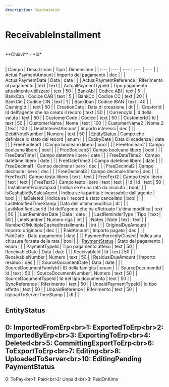 ```yaml
---
description: Scadenzario
---
```

# ReceivableInstallment

<br>
**Chiavi**
- *Id*
<br><br>

| Campo | Descrizione | Tipo | Dimensione | 
| :--- | :--- | :--- | :--- | :--- |
| ActualPaymentAmount | Importo del pagamento | dec |  |
| ActualPaymentDate | Data | date |  |
| ActualPaymentReference | Riferimento al pagamento | text | text |
| ActualPaymentTypeId | Tipo pagamento attualmente utilizzato | text | 50 |
| BankAbi | Codice ABI | text | 5 |
| BankCab | Codice CAB | text | 5 |
| BankCc | Codice CC | text | 20 |
| BankCin | Codice CIN | text | 1 |
| BankIban | Codice IBAN | text | 40 |
| CashingId |  | text | 50 |
| CreationDate | Data di creazione | dt |  |
| CreatorId | Id dell'agente che ha creato il record | text | 50 |
| CurrencyId | Id della valuta | text | 50 |
| CustomerCode | Codice | text | 50 |
| CustomerId | Id | text | 50 |
| CustomerName | Nome | text | 100 |
| CustomerName2 | Nome 2 | text | 100 |
| DebitInterestAmount | Importo interessi | dec |  |
| DebitNoteNumber | Numero | text | 50 |
| [EntityStatus](#entitystatus) | Campo che definisce lo stato del record | enum |  |
| ExpiryDate | Data di scadenza | date |  |
| FreeBoolean1 | Campo booleano libero | bool |  |
| FreeBoolean2 | Campo booleano libero | bool |  |
| FreeBoolean3 | Campo booleano libero | bool |  |
| FreeDateTime1 | Campo datetime libero | date |  |
| FreeDateTime2 | Campo datetime libero | date |  |
| FreeDateTime3 | Campo datetime libero | date |  |
| FreeDecimal1 | Campo decimale libero | dec |  |
| FreeDecimal2 | Campo decimale libero | dec |  |
| FreeDecimal3 | Campo decimale libero | dec |  |
| FreeText1 | Campo testo libero | text | text |
| FreeText2 | Campo testo libero | text | text |
| FreeText3 | Campo testo libero | text | text |
| Id | Id | text | 50 |
| InstallmentFromUnpaid | Indica se è una rata da insoluto | bool |  |
| IsCashableBySalesAgent | Indica se la partita è incassabile dall'agente | bool |  |
| IsDeleted | Indica se il record è stato cancellato | bool |  |
| LastModifiedTimeStamp | Data dell'ultima modifica | dt |  |
| LastModifiedUserId | Id dell'agente che ha effettuato l'ultima modifica | text | 50 |
| LastReminderDate | Data | date |  |
| LastReminderType | Tipo | text | 50 |
| LineNumber | Numero riga | int |  |
| Notes | Note | text | text |
| NumberOfMultipleCashedInstallments |  | int |  |
| OriginalDueAmount | Importo originario | dec |  |
| PaidAmount | Importo pagato | dec |  |
| PaidDate | Data pagamento | date |  |
| PaymentForcedlyClosed | Indica una chiusura forzata della rata | bool |  |
| [PaymentStatus](#paymentstatus) | Stato del pagamento | enum |  |
| PaymentTypeId | Tipo pagamento atteso | text | 50 |
| ReceivableDate | Data | date |  |
| ReceivableId | Id | text | 50 |
| ReceivableNumber | Numero | text | 50 |
| ResidualDueAmount | Importo residuo | dec |  |
| SourceDocumentDate | Data | date |  |
| SourceDocumentFamilyId | ID della famiglia | enum |  |
| SourceDocumentId | Id | text | 50 |
| SourceDocumentNumber | Numero | text | 50 |
| SourceDocumentTypeId | Id del tipo documento | text | 50 |
| SyncReference | Riferimento | text | 50 |
| UnpaidPaymentTypeId | Id tipo effetto | text | 50 |
| UnpaidReference | Riferimento | text | 50 |
| UploadToServerTimeStamp |  | dt |  |

EntityStatus
---
0: ImportedFromErp<br&gt;1: ExportedToErp<br&gt;2: ImportedByErp<br&gt;3: ExportingToErp<br&gt;4: Deleted<br&gt;5: CommittingExportToErp<br&gt;6: ToExportToErp<br&gt;7: Editing<br&gt;8: UploadedToServer<br&gt;10: EditingPending
PaymentStatus
---
0: ToPay<br&gt;1: Paid<br&gt;2: Unpaid<br&gt;3: PaidOnKimo


